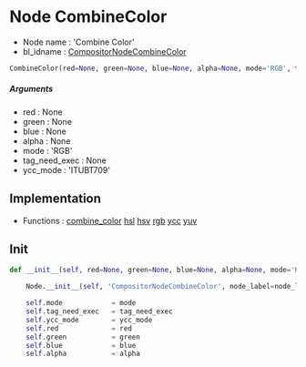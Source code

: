 # Node CombineColor

- Node name : 'Combine Color'
- bl_idname : [CompositorNodeCombineColor](https://docs.blender.org/api/current/bpy.types.CompositorNodeCombineColor.html)


``` python
CombineColor(red=None, green=None, blue=None, alpha=None, mode='RGB', tag_need_exec=None, ycc_mode='ITUBT709', node_label=None, node_color=None, **kwargs)
```
##### Arguments

- red : None
- green : None
- blue : None
- alpha : None
- mode : 'RGB'
- tag_need_exec : None
- ycc_mode : 'ITUBT709'

## Implementation

- Functions : [combine_color](/docs/Compositor/CompositorTree.md#combine_color) [hsl](/docs/Compositor/CompositorTree.md#hsl) [hsv](/docs/Compositor/CompositorTree.md#hsv) [rgb](/docs/Compositor/CompositorTree.md#rgb) [ycc](/docs/Compositor/CompositorTree.md#ycc) [yuv](/docs/Compositor/CompositorTree.md#yuv)

## Init

``` python
def __init__(self, red=None, green=None, blue=None, alpha=None, mode='RGB', tag_need_exec=None, ycc_mode='ITUBT709', node_label=None, node_color=None, **kwargs):

    Node.__init__(self, 'CompositorNodeCombineColor', node_label=node_label, node_color=node_color, **kwargs)

    self.mode            = mode
    self.tag_need_exec   = tag_need_exec
    self.ycc_mode        = ycc_mode
    self.red             = red
    self.green           = green
    self.blue            = blue
    self.alpha           = alpha
```
